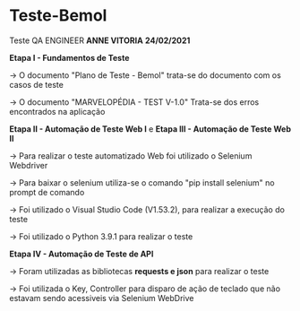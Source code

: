 # Teste-Bemol
Teste QA ENGINEER
**ANNE VITORIA** 
**24/02/2021**

**Etapa I - Fundamentos de Teste**

-> O documento "Plano de Teste - Bemol" trata-se do documento com os casos de teste

-> O documento "MARVELOPÉDIA - TEST V-1.0" Trata-se dos erros encontrados na aplicação

**Etapa II - Automação de Teste Web I** e **Etapa III - Automação de Teste Web II**

-> Para realizar o teste automatizado Web foi utilizado o Selenium Webdriver

-> Para baixar o selenium utiliza-se o comando "pip install selenium" no prompt de comando

-> Foi utilizado o Visual Studio Code (V1.53.2), para realizar a execução do teste

-> Foi utilizado o Python 3.9.1 para realizar o teste


**Etapa IV - Automação de Teste de API**

-> Foram utilizadas as bibliotecas **requests e json** para realizar o teste

-> Foi utilizada o Key, Controller para disparo de ação de teclado que não estavam sendo acessiveis via Selenium WebDrive
